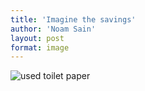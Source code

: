 ```yaml
---
title: 'Imagine the savings'
author: 'Noam Sain'
layout: post
format: image
---
```


![used toilet paper](/_assets/img/2013/04/20100503.jpg)